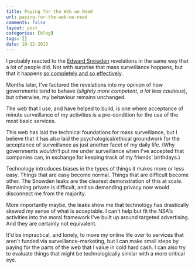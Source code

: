 ```yaml
---
title: Paying for the Web we Need
url: paying-for-the-web-we-need
comments: false
layout: post
categories: [blog]
tags: []
date: 10-12-2013
---
```

I probably reacted to the [Edward Snowden](http://www.theguardian.com/world/edward-snowden) revelations in the same way that a lot of people did. Not with surprise that mass surveillance happens, but that it happens [so completely and so effectively](http://www.nytimes.com/2013/11/03/world/no-morsel-too-minuscule-for-all-consuming-nsa.html). 

Months later, I've factored the revelations into my opinion of how governments tend to behave (_slightly more competent, a lot less cautious_), but otherwise, my behaviour remains unchanged. 

The web that I use, and have helped to build, is one where acceptance of minute surveillance of my activities is a pre-condition for the use of the most basic services. 

This web has laid the technical foundations for mass surveillance, but I believe that it has also laid the psychological/ethical groundwork for the acceptance of surveillance as just another facet of my daily life. (Why governments _wouldn't_ put me under surveillance when I've accepted that companies can, in exchange for keeping track of my friends' birthdays.)

Technology introduces biases in the types of things it makes more or less easy. Things that are easy become normal. Things that are difficult become other. The Snowden leaks are the clearest demonstration of this at scale. Remaining private is difficult, and so demanding privacy now would disconnect me from the majority. 

More importantly maybe, the leaks show me that technology has drastically skewed my sense of what is acceptable. I can't help but fit the NSA's activities into the moral framework I've built up around targeted advertising. And they are certainly not equivalent. 

It'd be impractical, and lonely, to move my online life over to services that aren't funded via surveillance-marketing, but I can make small steps by paying for the parts of the web that I value in cold hard cash. I can also try to evaluate things that  might be technologically similar with a more critical eye. 






